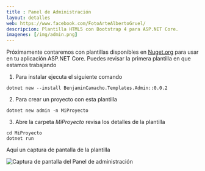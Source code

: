 ```yaml
---
title : Panel de Administración
layout: detalles
web: https://www.facebook.com/FotoArteAlbertoGruel/
descripcion: Plantilla HTML5 con Bootstrap 4 para ASP.NET Core. 
imagenes: [/img/admin.png]
---
```


Próximamente contaremos con plantillas disponibles en [Nuget.org](https://www.nuget.org/packages/BenjaminCamacho.Templates.Admin/) para usar en tu aplicación ASP.NET Core. Puedes revisar la primera plantilla en que estamos trabajando

1. Para instalar ejecuta el siguiente comando  
```
dotnet new --install BenjaminCamacho.Templates.Admin::0.0.2
```
2. Para crear un proyecto con esta plantilla
```
dotnet new admin -n MiProyecto
```
3. Abre la carpeta _MiProyecto_ revisa los detalles de la plantilla

```
cd MiProyecto
dotnet run
```

Aquí un captura de pantalla de la plantilla

<img data-src="/img/admin.png" class="lazyload" alt="Captura de pantalla del Panel de administración">
